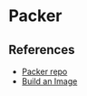 Packer
======

## References

* [Packer repo](https://github.com/mitchellh/packer)
* [Build an Image](https://www.packer.io/intro/getting-started/build-image.html)
